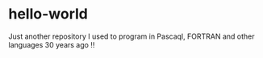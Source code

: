 # hello-world
Just another repository
I used to program in Pascaql, FORTRAN and other languages 30 years ago !!

